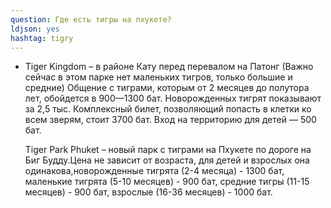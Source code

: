 ```yaml
---
question: Где есть тигры на пхукете?  
ldjson: yes
hashtag: tigry
---
```



* Tiger Kingdom – в районе Кату перед перевалом на Патонг (Важно сейчас в этом парке нет маленьких тигров, только большие и средние) Общение с тиграми, которым от 2 месяцев до полутора лет, обойдется в 900—1300 бат. Новорожденных тигрят показывают за 2,5 тыс. Комплексный билет, позволяющий попасть в клетки ко всем зверям, стоит 3700 бат. Вход на территорию для детей — 500 бат.

  Tiger Park Phuket – новый парк с тиграми на Пхукете по дороге на Биг Будду.Цена не зависит от возраста, для детей и взрослых она одинакова,новорожденные тигрята (2-4 месяца) - 1300 бат, маленькие тигрята (5-10 месяцев) - 900 бат, средние тигры (11-15 месяцев) - 900 бат, взрослые (16-36 месяцев) - 1000 бат.
